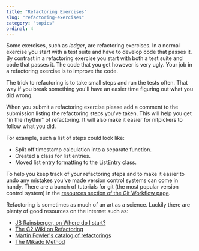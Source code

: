 ```yaml
---
title: "Refactoring Exercises"
slug: "refactoring-exercises"
category: "topics"
ordinal: 4
---
```


Some exercises, such as *ledger*, are refactoring exercises. In a normal
exercise you start with a test suite and have to develop code that passes it. By
contrast in a refactoring exercise you start with both a test suite and
code that passes it. The code that you get however is very ugly. Your job in a
refactoring exercise is to improve the code.

The trick to refactoring is to take small steps and run the tests often. That
way if you break something you'll have an easier time figuring out what you did
wrong.

When you submit a refactoring exercise please add a comment to the submission
listing the refactoring steps you've taken. This will help you get "in the
rhythm" of refactoring. It will also make it easier for nitpickers to follow
what you did.

For example, such a list of steps could look like:

* Split off timestamp calculation into a separate function.
* Created a class for list entries.
* Moved list entry formatting to the ListEntry class.

To help you keep track of your refactoring steps and to make it easier to undo
any mistakes you've made version control systems can come in handy. There are a
bunch of tutorials for git (the most popular version control system) in the
[resources section of the Git Workflow page](git-workflow.html#resources).

Refactoring is sometimes as much of an art as a science. Luckily there are
plenty of good resources on the internet such as:

* [JB Rainsberger, on Where do I start?](http://www.jbrains.ca/permalink/refactoring-where-do-i-start)
* [The C2 Wiki on Refactoring](http://c2.com/cgi/wiki?WhatIsRefactoring)
* [Martin Fowler's catalog of refactorings](http://refactoring.com/catalog/)
* [The Mikado Method](https://pragprog.com/magazines/2010-06/the-mikado-method)
